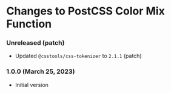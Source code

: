 # Changes to PostCSS Color Mix Function

### Unreleased (patch)

- Updated `@csstools/css-tokenizer` to `2.1.1` (patch)

### 1.0.0 (March 25, 2023)

- Initial version
